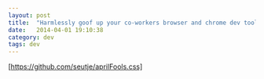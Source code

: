 ```yaml
---
layout: post
title:  "Harmlessly goof up your co-workers browser and chrome dev tools"
date:   2014-04-01 19:10:38
category: dev
tags: dev
---
```


[https://github.com/seutje/aprilFools.css]

[https://github.com/seutje/aprilFools.css]: https://github.com/seutje/aprilFools.css

